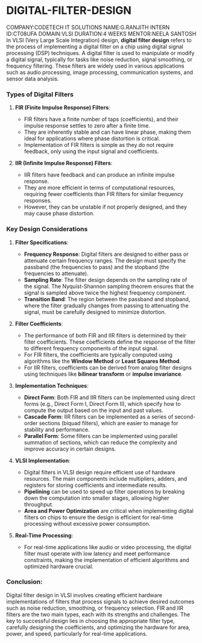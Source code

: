 # DIGITAL-FILTER-DESIGN
COMPANY:CODETECH IT SOLUTIONS 
NAME:G.RANJITH 
INTERN ID:CT08UFA
DOMAIN:VLSI 
DURATION:4 WEEKS
MENTOR:NEELA SANTOSH
In VLSI (Very Large Scale Integration) design, **digital filter design** refers to the process of implementing a digital filter on a chip using digital signal processing (DSP) techniques. A digital filter is used to manipulate or modify a digital signal, typically for tasks like noise reduction, signal smoothing, or frequency filtering. These filters are widely used in various applications such as audio processing, image processing, communication systems, and sensor data analysis.

### Types of Digital Filters

1. **FIR (Finite Impulse Response) Filters**:
   - FIR filters have a finite number of taps (coefficients), and their impulse response settles to zero after a finite time.
   - They are inherently stable and can have linear phase, making them ideal for applications where phase distortion is critical.
   - Implementation of FIR filters is simple as they do not require feedback, only using the input signal and coefficients.

2. **IIR (Infinite Impulse Response) Filters**:
   - IIR filters have feedback and can produce an infinite impulse response.
   - They are more efficient in terms of computational resources, requiring fewer coefficients than FIR filters for similar frequency responses.
   - However, they can be unstable if not properly designed, and they may cause phase distortion.

### Key Design Considerations

1. **Filter Specifications**:
   - **Frequency Response**: Digital filters are designed to either pass or attenuate certain frequency ranges. The design must specify the passband (the frequencies to pass) and the stopband (the frequencies to attenuate).
   - **Sampling Rate**: The filter design depends on the sampling rate of the signal. The Nyquist-Shannon sampling theorem ensures that the signal is sampled above twice the highest frequency component.
   - **Transition Band**: The region between the passband and stopband, where the filter gradually changes from passing to attenuating the signal, must be carefully designed to minimize distortion.

2. **Filter Coefficients**:
   - The performance of both FIR and IIR filters is determined by their filter coefficients. These coefficients define the response of the filter to different frequency components of the input signal.
   - For FIR filters, the coefficients are typically computed using algorithms like the **Window Method** or **Least Squares Method**.
   - For IIR filters, coefficients can be derived from analog filter designs using techniques like **bilinear transform** or **impulse invariance**.

3. **Implementation Techniques**:
   - **Direct Form**: Both FIR and IIR filters can be implemented using direct forms (e.g., Direct Form I, Direct Form II), which specify how to compute the output based on the input and past values.
   - **Cascade Form**: IIR filters can be implemented as a series of second-order sections (biquad filters), which are easier to manage for stability and performance.
   - **Parallel Form**: Some filters can be implemented using parallel summation of sections, which can reduce the complexity and improve accuracy in certain designs.

4. **VLSI Implementation**:
   - Digital filters in VLSI design require efficient use of hardware resources. The main components include multipliers, adders, and registers for storing coefficients and intermediate results.
   - **Pipelining** can be used to speed up filter operations by breaking down the computation into smaller stages, allowing higher throughput.
   - **Area and Power Optimization** are critical when implementing digital filters on chips to ensure the design is efficient for real-time processing without excessive power consumption.

5. **Real-Time Processing**:
   - For real-time applications like audio or video processing, the digital filter must operate with low latency and meet performance constraints, making the implementation of efficient algorithms and optimized hardware crucial.

### Conclusion:
Digital filter design in VLSI involves creating efficient hardware implementations of filters that process signals to achieve desired outcomes such as noise reduction, smoothing, or frequency selection. FIR and IIR filters are the two main types, each with its strengths and challenges. The key to successful design lies in choosing the appropriate filter type, carefully designing the coefficients, and optimizing the hardware for area, power, and speed, particularly for real-time applications.
